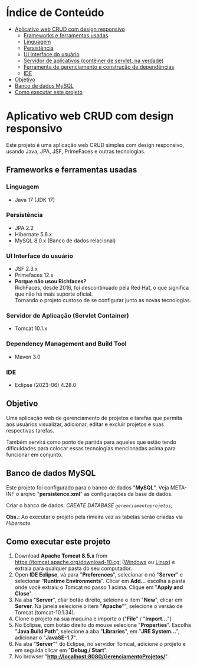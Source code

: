 Índice de Conteúdo
==================
   * [Aplicativo web CRUD com design responsivo](#aplicativo-web-crud-com-design-responsivo)
      * [Frameworks e ferramentas usadas](#frameworks-e-ferramentas-usadas)
      * [Linguagem](#linguagem)
      * [Persistência](#persistência)
      * [UI Interface do usuário](#ui-interface-do-usuário)
      * [Servidor de aplicativos (contêiner de servlet, na verdade)](#servidor-de-aplicacao--servlet-container-)
      * [Ferramenta de gerenciamento e construção de dependências](#ferramenta-de-gerenciamento-e-construcao-de-dependências)
      * [IDE](#ide)
   * [Objetivo](#objetivo)
   * [Banco de dados MySQL](#banco-de-dados-mysql)
   * [Como executar este projeto](#como-executar-este-projeto)

# Aplicativo web CRUD com design responsivo
Este projeto é uma aplicação web CRUD simples com design responsivo, usando Java, JPA, JSF, PrimeFaces e outras tecnologias.

## Frameworks e ferramentas usadas
### Linguagem
* Java 17 (JDK 17)

### Persistência
* JPA 2.2
* Hibernate 5.6.x
* MySQL 8.0.x (Banco de dados relacional)

### UI Interface do usuário
* JSF 2.3.x
* Primefaces 12.x
* <b>Porque não usou Richfaces?</b><br/>
	RichFaces, desde 2016, foi descontinuado pela Red Hat, o que significa que não há mais suporte oficial.<br/>
	Tornando o projeto custoso de se configurar junto as novas tecnologias.

### Servidor de Aplicação (Servlet Container)
* Tomcat 10.1.x

### Dependency Management and Build Tool
* Maven 3.0

### IDE
* Eclipse (2023-06) 4.28.0

## Objetivo
Uma aplicação web de gerenciamento de projetos e tarefas que permita aos usuários visualizar, adicionar, editar e excluir projetos e suas respectivas tarefas. 

Também servirá como ponto de partida para aqueles que estão tendo dificuldades para colocar essas tecnologias mencionadas acima para funcionar em conjunto.

## Banco de dados MySQL
Este projeto foi configurado para o banco de dados "**MySQL**".
Veja META-INF o arqivo "**persistence.xml**" as configurações da base de dados.

Criar o banco de dados: 
    *CREATE DATABASE `gerenciamentoprojetos`;*
    
**Obs.:** Ao executar o projeto pela rimeira vez as tabelas serão criadas via *Hibernate*.

## Como executar este projeto
1. Download **Apache Tomcat 8.5.x** from https://tomcat.apache.org/download-10.cgi ([Windows](https://archive.apache.org/dist/tomcat/tomcat-10/v10.1.34/bin/apache-tomcat-10.1.34-windows-x64.zip) ou [Linux](https://archive.apache.org/dist/tomcat/tomcat-10/v10.1.34/bin/apache-tomcat-10.1.34.tar.gz)) e extraia para qualquer pasta do seu computador.
2. Open **IDE Eclipse**, vá para "**Preferences**", selecionar o nó "**Server**" e selecionar "**Runtime Environments**". Clicar em **Add...** escolha a pasta onde você extraiu o Tomcat no passo 1 acima. Clique em "**Apply and Close**".
3. Na aba "**Server**", cliar botão direito, seleione o item "**New**", clicar em  **Server**. Na janela selecione o item "**Apache**"", selecione o versão de Tomcat (tomcat-10.1.34).
4. Clone o projeto na sua maquina e importe o ("**File**" / "**Import...**")
5. No Eclipse, com botão direito do mouse selecione "**Properties**". Escolha "**Java Build Path**", selecione a aba "**Libraries**", em "**JRE System...**", adicionar o "**JavaSE-1.7**".
6. Na aba "**Server**"" do Eclipse, no servidor Tomcat, adicione o projeto e em seguida clicar em "**Debug / Start**".
7. No browser "**[http://localhost:8080/GerenciamentoProjetos/](http://localhost:8080/GerenciamentoProjetos/)**". 
